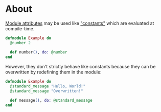 # About

[Module attributes][module-attr] may be used like ["constants"][attr-as-const] which are evaluated at compile-time.

```elixir
defmodule Example do
  @number 2

  def number(), do: @number
end
```

However, they don't strictly behave like constants because they can be overwritten by redefining them in the module:

```elixir
defmodule Example do
  @standard_message "Hello, World!"
  @standard_message "Overwritten!"

  def message(), do: @standard_message
end
```

[module-attr]: https://hexdocs.pm/elixir/module-attributes.html
[attr-as-const]: https://hexdocs.pm/elixir/module-attributes.html#as-constants
